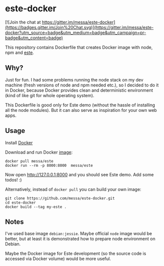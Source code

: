 este-docker
===========

[![Join the chat at https://gitter.im/messa/este-docker](https://badges.gitter.im/Join%20Chat.svg)](https://gitter.im/messa/este-docker?utm_source=badge&utm_medium=badge&utm_campaign=pr-badge&utm_content=badge)

This repository contains Dockerfile that creates Docker image with node, npm and [este](https://github.com/este/este).

Why?
----

Just for fun. I had some problems running the node stack on my dev machine (fresh versions of node and npm needed etc.), so I decided to do it in Docker, because Docker provides clean and deterministic environment (kind of like git for whole operating system).

This Dockerfile is good only for Este demo (without the hassle of installing all the node modules). But it can also serve as inspiration for your own web apps.

Usage
----

Install [Docker](https://www.docker.com/)

Download and run Docker [image](https://hub.docker.com/r/messa/este/):

    docker pull messa/este
    docker run --rm -p 8000:8000  messa/este

Now open http://127.0.0.1:8000 and you should see Este demo. Add some todos! :)

Alternatively, instead of `docker pull` you can build your own image:

    git clone https://github.com/messa/este-docker.git
    cd este-docker
    docker build --tag my-este .


Notes
-----

I've used base image `debian:jessie`. Maybe official `node` image would be better, but at least it is demonstrated how to prepare node environment on Debian.

Maybe the Docker image for Este development (so the source code is accessed via Docker volume) would be more useful.
